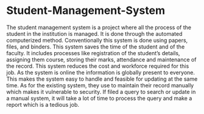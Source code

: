 # Student-Management-System
The student management system is a project where all the process of the student in the institution is managed. It is done through the automated computerized method. Conventionally this system is done using papers, files, and binders. This system saves the time of the student and of the faculty. It includes processes like registration of the student’s details, assigning them course, storing their marks, attendance and maintenance of the record. This system reduces the cost and workforce required for this job. As the system is online the information is globally present to everyone.
This makes the system easy to handle and feasible for updating at the same time. As for the existing system, they use to maintain their record manually which makes it vulnerable to security. If filed a query to search or update in a manual system, it will take a lot of time to process the query and make a report which is a tedious job.
